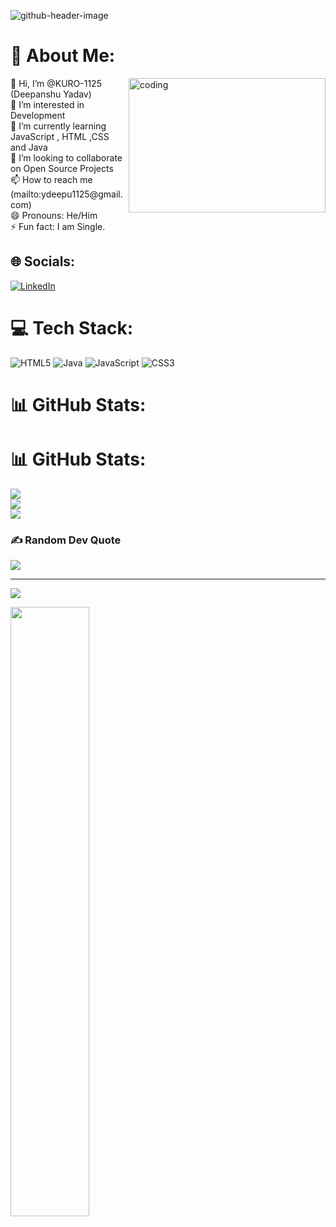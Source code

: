 ![github-header-image](https://github.com/user-attachments/assets/906393f3-e46d-4294-b34e-d17c8ffe59b0)


# 💫 About Me:
<img align="right" alt="coding" width="315" height="215" src="https://user-images.githubusercontent.com/74038190/212750672-2f3f2b50-c84f-4ed8-a60a-849ae69ff9df.gif">
👋 Hi, I’m @KURO-1125 (Deepanshu Yadav)<br>👀 I’m interested in Development<br>🌱 I’m currently learning JavaScript , HTML ,CSS and Java<br>💞️ I’m looking to collaborate on Open Source Projects<br>📫 How to reach me (mailto:ydeepu1125@gmail.com)<br>😄 Pronouns: He/Him<br>⚡ Fun fact: I am Single.


## 🌐 Socials:
[![LinkedIn](https://img.shields.io/badge/LinkedIn-%230077B5.svg?logo=linkedin&logoColor=white)](https://linkedin.com/in/deepanshu-yadav-3258a8320) 

# 💻 Tech Stack:
![HTML5](https://img.shields.io/badge/html5-%23E34F26.svg?style=for-the-badge&logo=html5&logoColor=white) ![Java](https://img.shields.io/badge/java-%23ED8B00.svg?style=for-the-badge&logo=openjdk&logoColor=white) ![JavaScript](https://img.shields.io/badge/javascript-%23323330.svg?style=for-the-badge&logo=javascript&logoColor=%23F7DF1E) ![CSS3](https://img.shields.io/badge/css3-%231572B6.svg?style=for-the-badge&logo=css3&logoColor=white)
# 📊 GitHub Stats:
# 📊 GitHub Stats:
![](https://github-readme-stats.vercel.app/api?username=KURO-1125&theme=aura_dark&hide_border=false&include_all_commits=false&count_private=false&cache_seconds=1800)<br/>
![](https://github-readme-streak-stats.herokuapp.com/?user=KURO-1125&theme=aura_dark&hide_border=false&cache_seconds=1800)<br/>
![](https://github-readme-stats.vercel.app/api/top-langs/?username=KURO-1125&theme=aura_dark&hide_border=false&include_all_commits=false&count_private=false&layout=compact&cache_seconds=1800)


### ✍️ Random Dev Quote
![](https://quotes-github-readme.vercel.app/api?type=vetical&theme=tokyonight)

---
[![](https://visitcount.itsvg.in/api?id=KURO-1125&icon=0&color=8)](https://visitcount.itsvg.in)

<img align-items="center" width="50%" src="https://wallpapers.com/images/hd/javascript-coding-codes-and-commands-3ragzh982pv5g1q7.webp">

<!-- Proudly created with GPRM ( https://gprm.itsvg.in ) -->
